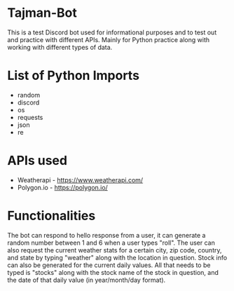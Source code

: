 # Tajman-Bot
This is a test Discord bot used for informational purposes and to test out and practice with different APIs. Mainly for Python practice along with working with different types of data.

# List of Python Imports
* random
* discord
* os
* requests
* json
* re

# APIs used
* Weatherapi - https://www.weatherapi.com/
* Polygon.io - https://polygon.io/

# Functionalities 
The bot can respond to hello response from a user, it can generate a random number between 1 and 6 when a user types "roll". The user can also request the current weather stats for a certain city, zip code, country, and state by typing "weather" along with the location in question. Stock info can also be generated for the current daily values. All that needs to be typed is "stocks" along with the stock name of the stock in question, and the date of that daily value (in year/month/day format).   

